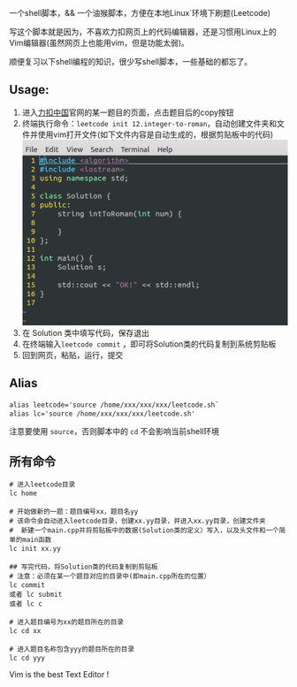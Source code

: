 一个shell脚本，&&  一个油猴脚本，方便在本地Linux`环境下刷题(Leetcode)

写这个脚本就是因为，不喜欢力扣网页上的代码编辑器，还是习惯用Linux上的Vim编辑器(虽然网页上也能用vim，但是功能太弱)。

顺便复习以下shell编程的知识，很少写shell脚本，一些基础的都忘了。

## Usage:

1. 进入[力扣中国](https://leetcode-cn.com/)官网的某一题目的页面，点击题目后的copy按钮
2. 终端执行命令：`leetcode init 12.integer-to-roman`，自动创建文件夹和文件并使用vim打开文件(如下文件内容是自动生成的，根据剪贴板中的代码)![image-20200129224521553](assets/README/image-20200129224521553.png)
3. 在 Solution 类中填写代码，保存退出
4. 在终端输入`leetcode commit` ，即可将Solution类的代码复制到系统剪贴板
5. 回到网页，粘贴，运行，提交

## Alias

```sheell
alias leetcode='source /home/xxx/xxx/xxx/leetcode.sh`
alias lc='source /home/xxx/xxx/xxx/leetcode.sh'
```

注意要使用 `source`，否则脚本中的 `cd` 不会影响当前shell环境

## 所有命令

```shell
# 进入leetcode目录
lc home

# 开始做新的一题：题目编号xx，题目名yy
# 该命令会自动进入leetcode目录，创建xx.yy目录，并进入xx.yy目录，创建文件夹
#  新建一个main.cpp并将剪贴板中的数据(Solution类的定义）写入，以及头文件和一个简单的main函数
lc init xx.yy

## 写完代码，将Solution类的代码复制到剪贴板
# 注意：必须在某一个题目对应的目录中(即main.cpp所在的位置）
lc commit
或者 lc submit
或者 lc c

# 进入题目编号为xx的题目所在的目录
lc cd xx

# 进入题目名称包含yyy的题目所在的目录
lc cd yyy
```



Vim is the best Text Editor !
